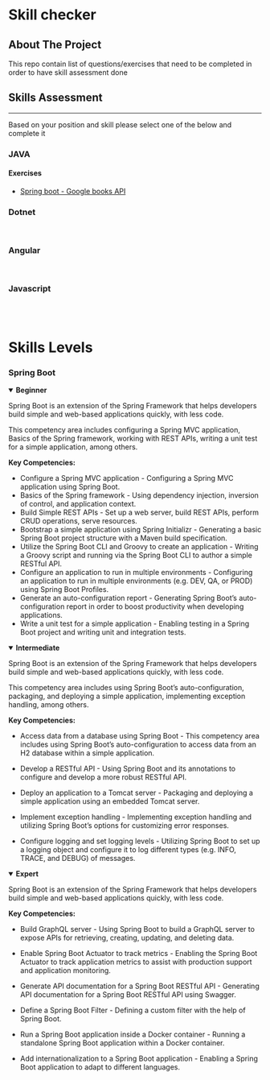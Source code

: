 # Skill checker

## About The Project
This repo contain list of questions/exercises that need to be completed in order to have skill assessment done


## Skills Assessment
---
Based on your position and skill please select one of the below and complete it

### JAVA

#### Exercises
* [Spring boot - Google books API](JavaSpringGoogleBooks.md)
### Dotnet
<br/>

### Angular
<br/>

### Javascript
<br/>


<br/>

# Skills Levels
### Spring Boot

<details open>
<summary> <b> Beginner </b></summary>

Spring Boot is an extension of the Spring Framework that helps developers build simple and web-based applications quickly, with less code.

This competency area includes configuring a Spring MVC application, Basics of the Spring framework, working with REST APIs, writing a unit test for a simple application, among others. 

**Key Competencies:**

* Configure a Spring MVC application - ​Configuring a Spring MVC application using Spring Boot.
* Basics of the Spring framework - Using dependency injection, inversion of control, and application context.
* Build Simple REST APIs - Set up a web server, build REST APIs, perform CRUD operations, serve resources.
* Bootstrap a simple application using Spring Initializr - ​Generating a basic Spring Boot project structure with a Maven build specification.
* Utilize the Spring Boot CLI and Groovy to create an application​ - Writing a Groovy script and running via the Spring Boot CLI to author a simple RESTful API.
* Configure an application to run in multiple environments​ - Configuring an application to run in multiple environments (e.g. DEV, QA, or PROD) using Spring Boot Profiles.
* Generate an auto-configuration report ​- Generating Spring Boot’s auto-configuration report in order to boost productivity when developing applications.
* Write a unit test for a simple application​ - Enabling testing in a Spring Boot project and writing unit and integration tests.
 </details>

<details open>
<summary> <b> Intermediate </b></summary>
 

Spring Boot is an extension of the Spring Framework that helps developers build simple and web-based applications quickly, with less code.

This competency area includes using Spring Boot’s auto-configuration, packaging, and deploying a simple application, implementing exception handling, among others. 

**Key Competencies:**

* Access data from a database using Spring Boot ​- This competency area includes using Spring Boot’s auto-configuration to access data from an H2 database within a simple application.

* Develop a RESTful API​ - Using Spring Boot and its annotations to configure and develop a more robust RESTful API.

* Deploy an application to a Tomcat server​ - Packaging and deploying a simple application using an embedded Tomcat server.

* Implement exception handling​ - Implementing exception handling and utilizing Spring Boot’s options for customizing error responses.

* Configure logging and set logging levels​ - Utilizing Spring Boot to set up a logging object and configure it to log different types (e.g. INFO, TRACE, and DEBUG) of messages. 
 </details>


<details open>
<summary> <b> Expert </b></summary>

 Spring Boot is an extension of the Spring Framework that helps developers build simple and web-based applications quickly, with less code.

**Key Competencies:**

* Build GraphQL server - ​Using Spring Boot to build a GraphQL server to expose APIs for retrieving, creating, updating, and deleting data.

* Enable Spring Boot Actuator to track metrics -​ Enabling the Spring Boot Actuator to track application metrics to assist with production support and application monitoring.

* Generate API documentation for a Spring Boot RESTful API ​- Generating API documentation for a Spring Boot RESTful API using Swagger.

* Define a Spring Boot Filter​ - Defining a custom filter with the help of Spring Boot.

* Run a Spring Boot application inside a Docker container​ - Running a standalone Spring Boot application within a Docker container.

* Add internationalization to a Spring Boot application​ - Enabling a Spring Boot application to adapt to different languages.
 </details>